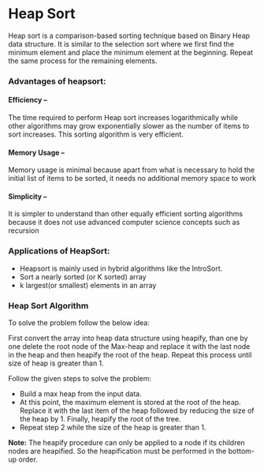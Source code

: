 <h1>Heap Sort</h1>
Heap sort is a comparison-based sorting technique based on Binary Heap data structure. 
It is similar to the selection sort where we first find the minimum element and place the minimum element at the beginning. 
Repeat the same process for the remaining elements.

<h3>Advantages of heapsort:</h3>
<h4>Efficiency –</h4>  The time required to perform Heap sort increases logarithmically while other algorithms may grow exponentially slower as the number of items to sort increases. This sorting algorithm is very efficient.
<h4>Memory Usage –</h4> Memory usage is minimal because apart from what is necessary to hold the initial list of items to be sorted, it needs no additional memory space to work
<h4>Simplicity –</h4>  It is simpler to understand than other equally efficient sorting algorithms because it does not use advanced computer science concepts such as recursion
<h3>Applications of HeapSort:</h3>
<ul><li>Heapsort is mainly used in hybrid algorithms like the IntroSort.
</li><li>Sort a nearly sorted (or K sorted) array 
</li><li>k largest(or smallest) elements in an array </li></ul>
<h3>Heap Sort Algorithm</h3>
To solve the problem follow the below idea:

 First convert the array into heap data structure using heapify, than one by one delete the root node of the Max-heap and replace it with the last node in the heap and then heapify the root of the heap. Repeat this process until size of heap is greater than 1.

Follow the given steps to solve the problem:

<ul><li>Build a max heap from the input data. </li>
<li>At this point, the maximum element is stored at the root of the heap. Replace it with the last item of the heap followed by reducing the size of the heap by 1. Finally, heapify the root of the tree. 
  </li><li>Repeat step 2 while the size of the heap is greater than 1.</li></ul>
<b>Note:</b> The heapify procedure can only be applied to a node if its children nodes are heapified. So the heapification must be performed in the bottom-up order.
